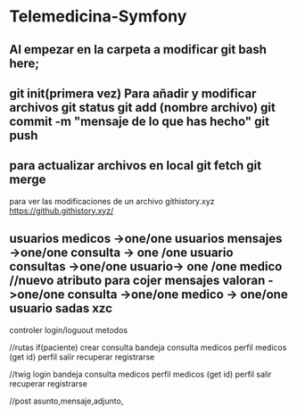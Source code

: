 # Telemedicina-Symfony
 
Al empezar
en la carpeta a modificar git bash here;
-----------
git init(primera vez)
Para añadir y modificar archivos
git status 
git add (nombre archivo)
git commit -m "mensaje de lo que has hecho"
git push
-----------------
para actualizar archivos en local
git fetch
git merge
----------------
para ver las modificaciones de un archivo
githistory.xyz
https://github.githistory.xyz/


usuarios
medicos ->one/one usuarios
mensajes ->one/one consulta -> one /one usuario
consultas ->one/one usuario-> one /one medico //nuevo atributo para cojer mensajes
valoran ->one/one consulta ->one/one medico -> one/one  usuario
sadas
xzc
--------------------------------------------------------------------
controler
login/loguout
metodos

//rutas
if(paciente) crear consulta
bandeja
consulta
medicos
perfil medicos (get id)
perfil
salir
recuperar
registrarse

//twig
login
bandeja
consulta
medicos
perfil medicos (get id)
perfil
salir
recuperar
registrarse

//post
asunto,mensaje,adjunto,